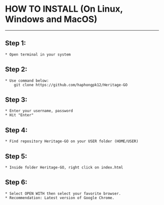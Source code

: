 # HOW TO INSTALL (On Linux, Windows and MacOS)

****************************

## Step 1:
    * Open terminal in your system
    
## Step 2:
    * Use command below:
        git clone https://github.com/haphongpk12/Heritage-GO
    
## Step 3:
    * Enter your username, password
    * Hit "Enter"

## Step 4:
    * Find repository Heritage-GO on your USER folder (HOME/USER)

## Step 5:
    * Inside folder Heritage-GO, right click on index.html

## Step 6:
    * Select OPEN WITH then select your favorite browser.
    * Recommendation: Latest version of Google Chrome.
